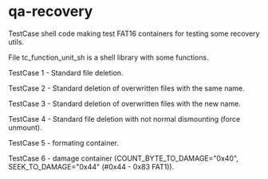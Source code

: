 # qa-recovery

TestCase shell code making test FAT16 containers for testing some recovery utils.

File tc_function_unit_sh is a shell library with some functions.

TestCase 1 - Standard file deletion.

TestCase 2 - Standard deletion of overwritten files with the same name.

TestCase 3 - Standard deletion of overwritten files with the new name.

TestCase 4 - Standard file deletion with not normal dismounting (force unmount).

TestCase 5 - formating container.

TestCase 6 - damage container (COUNT_BYTE_TO_DAMAGE="0x40", SEEK_TO_DAMAGE="0x44" (#0x44 - 0x83 FAT1)).

